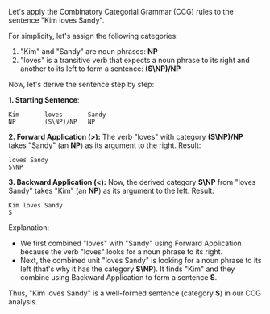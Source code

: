 Let's apply the Combinatory Categorial Grammar (CCG) rules to the sentence "Kim loves Sandy".

For simplicity, let's assign the following categories:

1. "Kim" and "Sandy" are noun phrases: **NP**
2. "loves" is a transitive verb that expects a noun phrase to its right and another to its left to form a sentence: **(S\NP)/NP**

Now, let's derive the sentence step by step:

**1. Starting Sentence**: 
```
Kim       loves       Sandy
NP        (S\NP)/NP   NP
```

**2. Forward Application (>):** 
The verb "loves" with category **(S\NP)/NP** takes "Sandy" (an **NP**) as its argument to the right.
Result: 
```
loves Sandy
S\NP
```

**3. Backward Application (<):** 
Now, the derived category **S\NP** from "loves Sandy" takes "Kim" (an **NP**) as its argument to the left.
Result:
```
Kim loves Sandy
S
```

Explanation:

- We first combined "loves" with "Sandy" using Forward Application because the verb "loves" looks for a noun phrase to its right. 
- Next, the combined unit "loves Sandy" is looking for a noun phrase to its left (that's why it has the category **S\NP**). It finds "Kim" and they combine using Backward Application to form a sentence **S**.

Thus, "Kim loves Sandy" is a well-formed sentence (category **S**) in our CCG analysis.